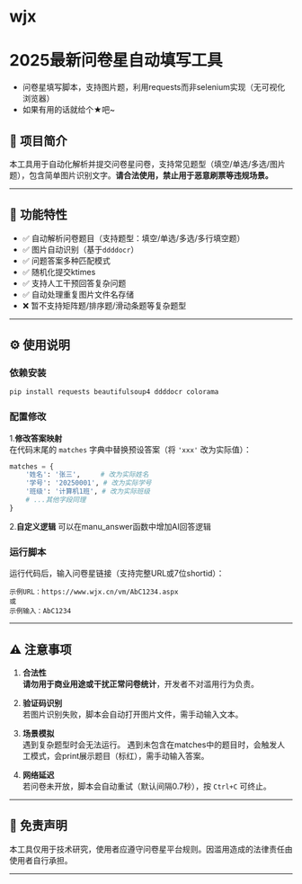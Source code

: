 # wjx
# 2025最新问卷星自动填写工具
- 问卷星填写脚本，支持图片题，利用requests而非selenium实现（无可视化浏览器）
- 如果有用的话就给个★吧~

## 📜 项目简介
本工具用于自动化解析并提交问卷星问卷，支持常见题型（填空/单选/多选/图片题），包含简单图片识别文字。**请合法使用，禁止用于恶意刷票等违规场景。**

---

## 🚀 功能特性
- ✅ 自动解析问卷题目（支持题型：填空/单选/多选/多行填空题）
- ✅ 图片自动识别（基于`ddddocr`）
- ✅ 问题答案多种匹配模式
- ✅ 随机化提交ktimes
- ✅ 支持人工干预回答复杂问题
- ✅ 自动处理重复图片文件名存储
- ❌ 暂不支持矩阵题/排序题/滑动条题等复杂题型

---

## ⚙️ 使用说明

### 依赖安装
```bash
pip install requests beautifulsoup4 ddddocr colorama
```

### 配置修改
1.**修改答案映射**  
   在代码末尾的 `matches` 字典中替换预设答案（将 `'xxx'` 改为实际值）：
   ```python
   matches = {
       '姓名': '张三',     # 改为实际姓名
       '学号': '20250001', # 改为实际学号
       '班级': '计算机1班', # 改为实际班级
       # ...其他字段同理
   }
   ```
2.**自定义逻辑**
可以在manu_answer函数中增加AI回答逻辑

### 运行脚本
运行代码后，输入问卷星链接（支持完整URL或7位shortid）：
```
示例URL：https://www.wjx.cn/vm/AbC1234.aspx
或
示例输入：AbC1234
```

---

## ⚠️ 注意事项
1. **合法性**  
   **请勿用于商业用途或干扰正常问卷统计**，开发者不对滥用行为负责。

2. **验证码识别**  
   若图片识别失败，脚本会自动打开图片文件，需手动输入文本。

3. **场景模拟**  
   遇到复杂题型时会无法运行。
   遇到未包含在matches中的题目时，会触发人工模式，会print展示题目（标红），需手动输入答案。

4. **网络延迟**  
   若问卷未开放，脚本会自动重试（默认间隔0.7秒），按 `Ctrl+C` 可终止。

---

## 📄 免责声明
本工具仅用于技术研究，使用者应遵守问卷星平台规则。因滥用造成的法律责任由使用者自行承担。

---
